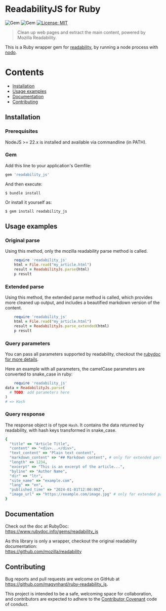 # ReadabilityJS for Ruby
![Gem](https://img.shields.io/gem/v/readability_js?color=default&style=plastic&logo=ruby&logoColor=red)
![Gem](https://img.shields.io/gem/dt/readability_js?color=blue&style=plastic)
[![License: MIT](https://img.shields.io/badge/License-MIT-gold.svg?style=plastic&logo=mit)](LICENSE)

> Clean up web pages and extract the main content, powered by Mozilla Readability.

This is a Ruby wrapper gem for [readability](https://github.com/mozilla/readability), by running a node process with [nodo](https://github.com/mtgrosser/nodo).



# Contents

* [Installation](#installation)
* [Usage examples](#usage)
* [Documentation](#documentation)
* [Contributing](#contributing)



<a name="installation"></a>
## Installation
### Prerequisites
NodeJS >= 22.x is installed and available via commandline (in PATH).


### Gem

Add this line to your application's Gemfile:

```ruby
gem 'readability_js'
```

And then execute:

    $ bundle install

Or install it yourself as:

    $ gem install readability_js


<a name="usage"></a>
## Usage examples


### Original parse

Using this method, only the mozilla readability parse method is called.

```ruby
    require 'readability_js'
    html = File.read("my_article.html")
    result = ReadabilityJs.parse(html)
    p result
```

### Extended parse

Using this method, the extended parse method is called, which provides more cleaned up output,
and includes a beautified markdown version of the content.

```ruby
    require 'readability_js'
    html = File.read("my_article.html")
    result = ReadabilityJs.parse_extended(html)
    p result
```

### Query parameters
You can pass all parameters supported by readability, checkout the [rubydoc for more details](https://www.rubydoc.info/gems/readability_js/ReadabilityJs).

Here an example with all parameters, the camelCase parameters are converted to snake_case in ruby:

```ruby
    require 'readability_js'
data = ReadabilityJs.parse(
  # TODO: add parameters here
)
# => Hash
```

### Query response
The response object is of type `Hash`.
It contains the data returned by readability, with hash keys transformed in snake_case.

```ruby
{
  "title" => "Article Title",
  "content" => "<div>...</div>",
  "text_content" => "Plain text content",
  "markdown_content" => "## Markdown content", # only for extended parse
  "length" => 1234,
  "excerpt" => "This is an excerpt of the article...",
  "byline" => "Author Name",
  "dir" => "ltr",
  "site_name" => "example.com",
  "lang" => "en",
  "published_time" => "2024-01-01T12:00:00Z",
  "image_url" => "https://example.com/image.jpg" # only for extended parse
}    
```

<a name="documentation"></a>
## Documentation
Check out the doc at RubyDoc:<br>
https://www.rubydoc.info/gems/readability_js


As this library is only a wrapper, checkout the original readability documentation:<br>
https://github.com/mozilla/readability


<a name="contributing"></a>
## Contributing

Bug reports and pull requests are welcome on GitHub at https://github.com/magynhard/ruby-readability_js.

This project is intended to be a safe, welcoming space for collaboration, and contributors are expected to adhere to the [Contributor Covenant](http://contributor-covenant.org) code of conduct.
